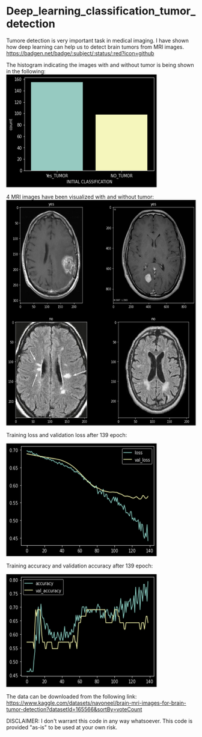 # Deep_learning_classification_tumor_detection
Tumore detection is very important task in medical imaging. I have shown how deep learning can help us to detect brain tumors from MRI images.
https://badgen.net/badge/:subject/:status/:red?icon=github

The histogram indicating the images with and without tumor is being shown in the following:
<img src="histo.png" width="400" height="300">

4 MRI images have been visualized with and without tumor:
<img src="MRI.png" width="800" height="600">

Training loss and validation loss after 139 epoch:

<img src="loss.png" width="400" height="300">

Training accuracy and validation accuracy after 139 epoch:

<img src="accuracy.png" width="400" height="300">






The data can be downloaded from the following link:
https://www.kaggle.com/datasets/navoneel/brain-mri-images-for-brain-tumor-detection?datasetId=165566&sortBy=voteCount

DISCLAIMER: I don't warrant this code in any way whatsoever. This code is provided "as-is" to be used at your own risk.
